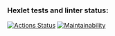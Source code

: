 ### Hexlet tests and linter status:
[![Actions Status](https://github.com/mskarinad/backend-project-44/actions/workflows/hexlet-check.yml/badge.svg)](https://github.com/mskarinad/backend-project-44/actions)
[![Maintainability](https://api.codeclimate.com/v1/badges/dcfb05719ccbdaf54d1e/maintainability)](https://codeclimate.com/github/mskarinad/backend-project-44/maintainability)